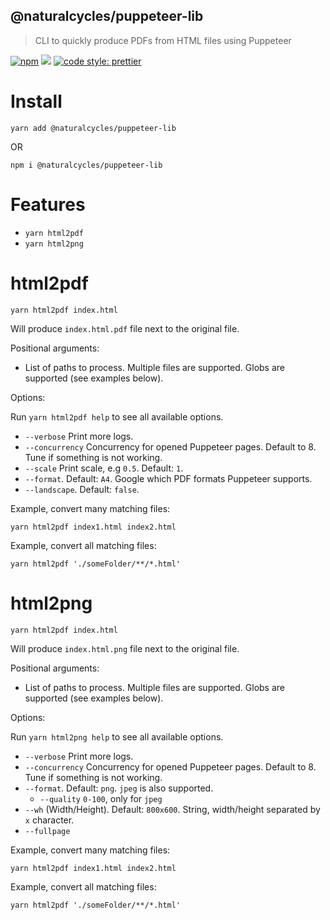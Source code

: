 ## @naturalcycles/puppeteer-lib

> CLI to quickly produce PDFs from HTML files using Puppeteer

[![npm](https://img.shields.io/npm/v/@naturalcycles/puppeteer-lib/latest.svg)](https://www.npmjs.com/package/@naturalcycles/puppeteer-lib)
[![](https://circleci.com/gh/NaturalCycles/puppeteer-lib.svg?style=shield&circle-token=123)](https://circleci.com/gh/NaturalCycles/puppeteer-lib)
[![code style: prettier](https://img.shields.io/badge/code_style-prettier-ff69b4.svg?style=flat-square)](https://github.com/prettier/prettier)

# Install

    yarn add @naturalcycles/puppeteer-lib

OR

    npm i @naturalcycles/puppeteer-lib

# Features

- `yarn html2pdf`
- `yarn html2png`

# html2pdf

    yarn html2pdf index.html

Will produce `index.html.pdf` file next to the original file.

Positional arguments:

- List of paths to process. Multiple files are supported. Globs are supported (see examples below).

Options:

Run `yarn html2pdf help` to see all available options.

- `--verbose` Print more logs.
- `--concurrency` Concurrency for opened Puppeteer pages. Default to 8. Tune if something is not
  working.
- `--scale` Print scale, e.g `0.5`. Default: `1`.
- `--format`. Default: `A4`. Google which PDF formats Puppeteer supports.
- `--landscape`. Default: `false`.

Example, convert many matching files:

    yarn html2pdf index1.html index2.html

Example, convert all matching files:

    yarn html2pdf './someFolder/**/*.html'

# html2png

    yarn html2pdf index.html

Will produce `index.html.png` file next to the original file.

Positional arguments:

- List of paths to process. Multiple files are supported. Globs are supported (see examples below).

Options:

Run `yarn html2png help` to see all available options.

- `--verbose` Print more logs.
- `--concurrency` Concurrency for opened Puppeteer pages. Default to 8. Tune if something is not
  working.
- `--format`. Default: `png`. `jpeg` is also supported.
  - `--quality` `0-100`, only for `jpeg`
- `--wh` (Width/Height). Default: `800x600`. String, width/height separated by `x` character.
- `--fullpage`

Example, convert many matching files:

    yarn html2pdf index1.html index2.html

Example, convert all matching files:

    yarn html2pdf './someFolder/**/*.html'
